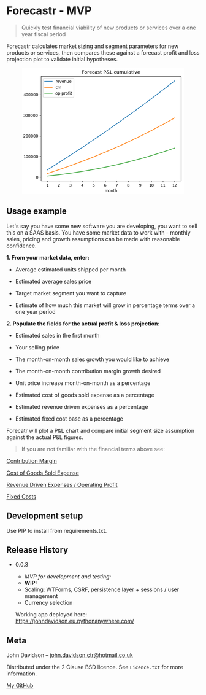 # Forecastr - MVP
> Quickly test financial viability of new products or services over a one year fiscal period

Forecastr calculates market sizing and segment parameters for new products or services, then compares
these against a forecast profit and loss projection plot to validate initial hypotheses.

<p align="center">
  <img src="Forecastr.png">
</p>

## Usage example

Let's say you have some new software you are developing, you want to sell this on a SAAS basis.
You have some market data to work with - monthly sales, pricing and growth assumptions can be made with reasonable confidence.

**1. From your market data, enter:**

* Average estimated units shipped per month

* Estimated average sales price

* Target market segment you want to capture

* Estimate of how much this market will grow in percentage terms over a one year period

**2. Populate the fields for the actual profit & loss projection:**

* Estimated sales in the first month

* Your selling price

* The month-on-month sales growth you would like to achieve

* The month-on-month contribution margin growth desired

* Unit price increase month-on-month as a percentage

* Estimated cost of goods sold expense as a percentage

* Estimated revenue driven expenses as a percentage

* Estimated fixed cost base as a percentage

Forecatr will plot a P&L chart and compare initial segment size assumption against the actual P&L figures.

> If you are not familiar with the financial terms above see:

[Contribution Margin](https://www.investopedia.com/terms/c/contributionmargin.asp)

[Cost of Goods Sold Expense](https://www.investopedia.com/terms/c/cogs.asp)

[Revenue Driven Expenses / Operating Profit](https://www.investopedia.com/terms/o/operatingincome.asp)

[Fixed Costs](https://www.investopedia.com/terms/f/fixedcost.asp)

## Development setup

Use PIP to install from requirements.txt.

## Release History

* 0.0.3
    * *MVP for development and testing:*
    * **WIP:**
    * Scaling: WTForms, CSRF, persistence layer + sessions / user management
    * Currency selection

    Working app deployed here:
    https://johndavidson.eu.pythonanywhere.com/

## Meta

John Davidson – john.davidson.ctr@hotmail.co.uk

Distributed under the 2 Clause BSD licence. See ``Licence.txt`` for more information.

[My GitHub](https://github.com/John-E-Davidson72)

